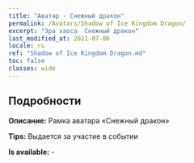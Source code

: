 ```yaml
---
title: "Аватар - Снежный дракон"
permalink: /Avatars/Shadow of Ice Kingdom Dragon/
excerpt: "Эра хаоса  Снежный дракон"
last_modified_at: 2021-07-06
locale: ru
ref: "Shadow of Ice Kingdom Dragon.md"
toc: false
classes: wide
---
```

## Подробности

 **Описание:** Рамка аватара «Снежный дракон» 

 **Tips:** Выдается за участие в событии 

 **Is available:**  - 

